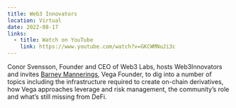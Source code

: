 ```yaml
---
title: Web3 Innovators
location: Virtual
date: 2022-08-17
links:
  - title: Watch on YouTube
    link: https://www.youtube.com/watch?v=GKCWMNuJi3c
---
```


Conor Svensson, Founder and CEO of Web3 Labs, hosts Web3Innovators and invites <a href="https://twitter.com/barnabee" target="_blank">Barney Mannerings</a>, Vega Founder, to dig into a number of topics including
the infrastructure required to create on-chain derivatives, how Vega approaches leverage and risk management, the community’s role and what’s still missing from DeFi.
